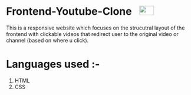 # Frontend-Youtube-Clone &nbsp; <img src="https://github.com/Aadii-01/Youtube-Clone/assets/155726045/d63bfd62-79cc-4172-bb56-5c94bc50ec1b" width="40px" height="25"/>
This is a responsive website which focuses on the strucutral layout of the frontend with clickable videos that redirect user to the original video or channel (based on where u click).<br>


# Languages used :-
1. HTML
2. CSS
   <br>
